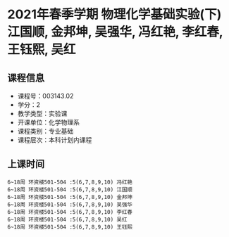 # 2021年春季学期 物理化学基础实验(下) 江国顺, 金邦坤, 吴强华, 冯红艳, 李红春, 王钰熙, 吴红






## 课程信息

- 课程号：003143.02
- 学分：2
- 教学类型：实验课
- 开课单位：化学物理系
- 课程类别：专业基础
- 课程层次：本科计划内课程

## 上课时间

```
6~18周 环资楼501-504 :5(6,7,8,9,10) 冯红艳
6~18周 环资楼501-504 :5(6,7,8,9,10) 江国顺
6~18周 环资楼501-504 :5(6,7,8,9,10) 金邦坤
6~18周 环资楼501-504 :5(6,7,8,9,10) 吴强华
6~18周 环资楼501-504 :5(6,7,8,9,10) 李红春
6~18周 环资楼501-504 :5(6,7,8,9,10) 吴红
6~18周 环资楼501-504 :5(6,7,8,9,10) 王钰熙
```

